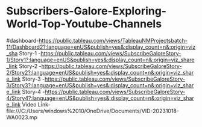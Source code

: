 # Subscribers-Galore-Exploring-World-Top-Youtube-Channels
#dashboard-https://public.tableau.com/views/TableauNMProjectsbatch-11/Dashboard2?:language=enUS&publish=yes&:display_count=n&:origin=viz_sha
Story-1 -https://public.tableau.com/views/SubscribeGaloreStory-1/Story1?:language=enUS&publish=yes&:display_count=n&:origin=viz_share_link
Story-2 -https://public.tableau.com/views/SubscribeGaloreStory-2/Story2?:language=enUS&publish=yes&:display_count=n&:origin=viz_share_link
Story-3 -https://public.tableau.com/views/SubscribeGaloreStory-3/Story3?:language=enUS&publish=yes&:display_count=n&:origin=viz_share_link
Story-4 -https://public.tableau.com/views/SubscribeGaloreStory-4/Story4?:language=enUS&publish=yes&:display_count=n&:origin=viz_share_link
Video Link-file:///C:/Users/windows%2010/OneDrive/Documents/VID-20231018-WA0023.mp
